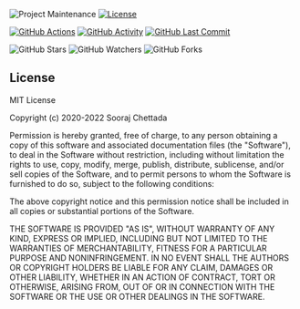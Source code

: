 ![Project Maintenance][maintenance-shield]
[![License][license-shield]](LICENSE)

[![GitHub Actions][actions-shield]][actions]
[![GitHub Activity][commits-shield]][commits]
[![GitHub Last Commit][last-commit-shield]][commits]

![GitHub Stars][stars-shield]
![GitHub Watchers][watchers-shield]
![GitHub Forks][forks-shield]

## License

MIT License

Copyright (c) 2020-2022 Sooraj Chettada

Permission is hereby granted, free of charge, to any person obtaining a copy
of this software and associated documentation files (the "Software"), to deal
in the Software without restriction, including without limitation the rights
to use, copy, modify, merge, publish, distribute, sublicense, and/or sell
copies of the Software, and to permit persons to whom the Software is
furnished to do so, subject to the following conditions:

The above copyright notice and this permission notice shall be included in all
copies or substantial portions of the Software.

THE SOFTWARE IS PROVIDED "AS IS", WITHOUT WARRANTY OF ANY KIND, EXPRESS OR
IMPLIED, INCLUDING BUT NOT LIMITED TO THE WARRANTIES OF MERCHANTABILITY,
FITNESS FOR A PARTICULAR PURPOSE AND NONINFRINGEMENT. IN NO EVENT SHALL THE
AUTHORS OR COPYRIGHT HOLDERS BE LIABLE FOR ANY CLAIM, DAMAGES OR OTHER
LIABILITY, WHETHER IN AN ACTION OF CONTRACT, TORT OR OTHERWISE, ARISING FROM,
OUT OF OR IN CONNECTION WITH THE SOFTWARE OR THE USE OR OTHER DEALINGS IN THE
SOFTWARE.

[commits-shield]: https://img.shields.io/github/commit-activity/y/schettada/homeassistant.svg
[commits]: https://github.com/schettada/homeassistant/commits/master
[contributors]: https://github.com/schettada/homeassistant/graphs/contributors
[schettada]: https://github.com/schettada
[actions-shield]: https://github.com/schettada/homeassistant/workflows/Home%20Assistant%20CI/badge.svg
[actions]: https://github.com/schettada/homeassistant/actions
[home-assistant]: https://home-assistant.io
[issue]: https://github.com/schettada/homeassistant/issues
[license-shield]: https://img.shields.io/github/license/schettada/homeassistant.svg
[maintenance-shield]: https://img.shields.io/maintenance/yes/2022.svg
[last-commit-shield]: https://img.shields.io/github/last-commit/schettada/homeassistant.svg
[stars-shield]: https://img.shields.io/github/stars/schettada/homeassistant.svg?style=social&label=Stars
[forks-shield]: https://img.shields.io/github/forks/schettada/homeassistant.svg?style=social&label=Forks
[watchers-shield]: https://img.shields.io/github/watchers/schettada/homeassistant.svg?style=social&label=Watchers
